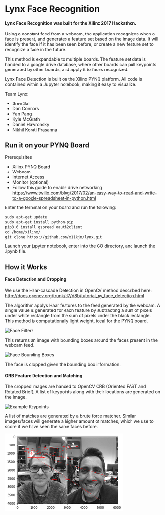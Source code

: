 # Lynx Face Recognition

#### Lynx Face Recognition was built for the Xilinx 2017 Hackathon.
Using a constant feed from a webcam, the application recognizes when a face is present, and generates a feature set based on the image data. It will identify the face if it has been seen before, or create a new feature set to recognize a face in the future.

This method is expandable to multiple boards. The feature set data is handed to a google drive database, where other boards can pull keypoints generated by other boards, and apply it to faces recognized.

Lynx Face Detection is built on the Xilinx PYNQ platform. All code is contained within a Jupyter notebook, making it easy to visualize.

Team Lynx:
* Sree Sai
* Dan Connors
* Yan Pang
* Kyle McGrath
* Daniel Hawronsky
* Nikhil Korati Prasanna

## Run it on your PYNQ Board

Prerequisites
* Xilinx PYNQ Board
* Webcam
* Internet Access
* Monitor (optional)
* Follow this guide to enable drive networking https://www.twilio.com/blog/2017/02/an-easy-way-to-read-and-write-to-a-google-spreadsheet-in-python.html


Enter the terminal on your board and run the following:
```
sudo apt-get update
sudo apt-get install python-pip
pip3.6 install gspread oauth2client
cd /home/xilinx/
git clone https://github.com/x11kjm/lynx.git
```
Launch your jupyter notebook, enter into the GO directory, and launch the .ipynb file.

## How it Works
#### Face Detection and Cropping 
We use the Haar-cascade Detection in OpenCV method described here:
http://docs.opencv.org/trunk/d7/d8b/tutorial_py_face_detection.html

The algorithm applys Haar features to the feed generated by the webcam. A single value is generated for each feature by subtracting a sum of pixels under white rectangle from the sum of pixels under the black rectangle. This method is computationally light weight, ideal for the PYNQ board.

![Face Filters](http://docs.opencv.org/trunk/haar.png)

This returns an image with bounding boxes around the faces present in the webcam feed.

![Face Bounding Boxes](http://docs.opencv.org/trunk/face.jpg)

The face is cropped given the bounding box information.

#### ORB Feature Detection and Matching
The cropped images are handed to OpenCV ORB (Oriented FAST and Rotated Brief).
A list of keypoints along with their locations are generated on the image.

![Example Keypoints](http://docs.opencv.org/3.0-beta/_images/orb_kp.jpg)

A list of matches are generated by a brute force matcher. Similar images/faces will generate a higher amount of matches, which we use to score if we have seen the same faces before.

![Comparison of Keypoints](/GO/images/comparison.png)




